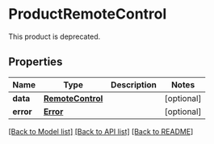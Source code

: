 # ProductRemoteControl
This product is deprecated.



## Properties
Name | Type | Description | Notes
------------ | ------------- | ------------- | -------------
**data** | [**RemoteControl**](RemoteControl.md) |  | [optional] 
**error** | [**Error**](Error.md) |  | [optional] 

[[Back to Model list]](../README.md#documentation-for-models) [[Back to API list]](../README.md#documentation-for-api-endpoints) [[Back to README]](../README.md)

